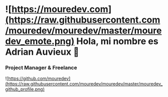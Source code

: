 # ![https://mouredev.com](https://raw.githubusercontent.com/mouredev/mouredev/master/mouredev_emote.png) Hola, mi nombre es Adrian Auvieux 👋
### Project Manager & Freelance 

![https://github.com/mouredev](https://raw.githubusercontent.com/mouredev/mouredev/master/mouredev_github_profile.png)
